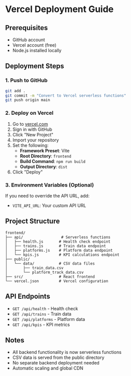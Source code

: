 # Vercel Deployment Guide

## Prerequisites
- GitHub account
- Vercel account (free)
- Node.js installed locally

## Deployment Steps

### 1. Push to GitHub
```bash
git add .
git commit -m "Convert to Vercel serverless functions"
git push origin main
```

### 2. Deploy on Vercel
1. Go to [vercel.com](https://vercel.com)
2. Sign in with GitHub
3. Click "New Project"
4. Import your repository
5. Set the following:
   - **Framework Preset**: Vite
   - **Root Directory**: `frontend`
   - **Build Command**: `npm run build`
   - **Output Directory**: `dist`
6. Click "Deploy"

### 3. Environment Variables (Optional)
If you need to override the API URL, add:
- `VITE_API_URL`: Your custom API URL

## Project Structure
```
frontend/
├── api/                 # Serverless functions
│   ├── health.js       # Health check endpoint
│   ├── trains.js       # Train data endpoint
│   ├── platforms.js    # Platform data endpoint
│   └── kpis.js         # KPI calculations endpoint
├── public/
│   └── data/           # CSV data files
│       ├── train_data.csv
│       └── platform_track_data.csv
├── src/                # React frontend
└── vercel.json         # Vercel configuration
```

## API Endpoints
- `GET /api/health` - Health check
- `GET /api/trains` - Train data
- `GET /api/platforms` - Platform data  
- `GET /api/kpis` - KPI metrics

## Notes
- All backend functionality is now serverless functions
- CSV data is served from the public directory
- No separate backend deployment needed
- Automatic scaling and global CDN
